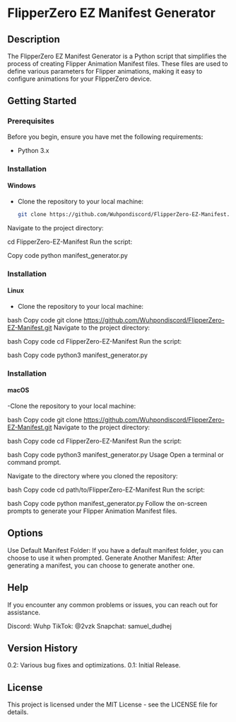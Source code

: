 # FlipperZero EZ Manifest Generator

## Description

The FlipperZero EZ Manifest Generator is a Python script that simplifies the process of creating Flipper Animation Manifest files. These files are used to define various parameters for Flipper animations, making it easy to configure animations for your FlipperZero device.

## Getting Started

### Prerequisites

Before you begin, ensure you have met the following requirements:
- Python 3.x

### Installation

#### Windows

- Clone the repository to your local machine:
   ```bash
   git clone https://github.com/Wuhpondiscord/FlipperZero-EZ-Manifest.git
Navigate to the project directory:

    
 cd FlipperZero-EZ-Manifest
Run the script:

   Copy code
python manifest_generator.py

### Installation

#### Linux

- Clone the repository to your local machine:

bash
Copy code
git clone https://github.com/Wuhpondiscord/FlipperZero-EZ-Manifest.git
Navigate to the project directory:

bash
Copy code
cd FlipperZero-EZ-Manifest
Run the script:

bash
Copy code
python3 manifest_generator.py

### Installation
#### macOS

-Clone the repository to your local machine:

bash
Copy code
git clone https://github.com/Wuhpondiscord/FlipperZero-EZ-Manifest.git
Navigate to the project directory:

bash
Copy code
cd FlipperZero-EZ-Manifest
Run the script:

bash
Copy code
python3 manifest_generator.py
Usage
Open a terminal or command prompt.

Navigate to the directory where you cloned the repository:

bash
Copy code
cd path/to/FlipperZero-EZ-Manifest
Run the script:

bash
Copy code
python manifest_generator.py
Follow the on-screen prompts to generate your Flipper Animation Manifest files.

## Options
Use Default Manifest Folder: If you have a default manifest folder, you can choose to use it when prompted.
Generate Another Manifest: After generating a manifest, you can choose to generate another one.

## Help
If you encounter any common problems or issues, you can reach out for assistance.

Discord: Wuhp
TikTok: @2vzk
Snapchat: samuel_dudhej

## Version History
0.2: Various bug fixes and optimizations.
0.1: Initial Release.

## License
This project is licensed under the MIT License - see the LICENSE file for details.
